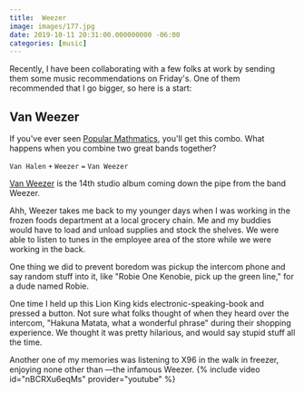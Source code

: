 ```yaml
---
title:  Weezer
image: images/177.jpg
date: 2019-10-11 20:31:00.000000000 -06:00
categories: [music]
---
```


Recently, I have been collaborating with a few folks at work by sending them some music recommendations on Friday's. One of them recommended that I go bigger, so here is a start:

## Van Weezer
If you've ever seen [Popular Mathmatics](https://www.youtube.com/watch?v=hnjIhc51xjw&list=PLykzf464sU98T4TjTBs-pbEDp66H34lS4), you'll get this combo.
What happens when you combine two great bands together?

`Van Halen` `+` `Weezer` `=` `Van Weezer`

[Van Weezer](https://weezer.com/news/2019/9/10/van-weezer-hella-mega) is the 14th studio album coming down the pipe from the band Weezer.

Ahh, Weezer takes me back to my younger days when I was working in the frozen foods department at a local grocery chain. Me and my buddies would have to load and unload supplies and stock the shelves. We were able to listen to tunes in the employee area of the store while we were working in the back.

One thing we did to prevent boredom was pickup the intercom phone and say random stuff into it, like "Robie One Kenobie, pick up the green line," for a dude named Robie.  

One time I held up this Lion King kids electronic-speaking-book and pressed a button. Not sure what folks thought of when they heard over the intercom, "Hakuna Matata, what a wonderful phrase" during their shopping experience. We thought it was pretty hilarious, and would say stupid stuff all the time. 

Another one of my memories was listening to X96 in the walk in freezer, enjoying none other than —the infamous Weezer.
{% include video id="nBCRXu6eqMs" provider="youtube" %}
